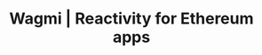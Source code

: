 ---
title: 'Wagmi | Reactivity for Ethereum apps'
titleTemplate: false

# https://vitepress.dev/reference/default-theme-home-page
layout: home

hero:
  name: Wagmi
  text: Reactivity for Ethereum apps
  tagline: Type Safe, Extensible, and Modular by design. Build high-performance blockchain frontends.
  actions:
    - theme: brand
      text: Get Started
      link: /react/getting-started
    - theme: alt
      text: Why Wagmi
      link: /react/why-wagmi
  image:
    src: /logo-dark.svg
    alt: VitePress

features:
  - icon: 🚀
    title: 20+ React Hooks
    details: React Hooks for accounts, wallets, contracts, transactions, signing, ENS, and more.
    link: /react/hooks
    linkText: See all hooks
  - icon: 🦄
    title: TypeScript Ready
    details: Infer types from ABIs and EIP-712 Typed Data and autocomplete your way to success.
    link: /react/typescript
    linkText: Learn about TypeScript support
  - icon: 💼
    title: Connect Wallet
    details: Official wallet connectors for MetaMask, WalletConnect, Coinbase Wallet, and more.
    link: /react/connectors
    linkText: See all connectors
  - icon: 👟
    title: Caching, Deduplication & Persistence
    details: Built-in caching, deduplication, persistence powered by TanStack Query.
    link: /react/tanstack-query
    linkText: How to use TanStack Query
  - icon: 🌳
    title: Modular By Design
    details: Hate React? Use VanillaJS or build an adapter for your favorite framework.
    link: /core/getting-started
    linkText: Learn about Wagmi Core
  - icon: ✌️
    title: Built on Viem
    details: Modern, low-level TypeScript interface for Ethereum that performs blockchain operations.
    link: https://viem.sh
    linkText: Check out Viem
---